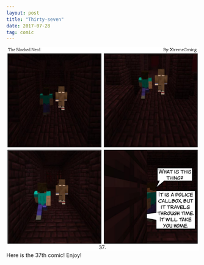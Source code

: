 ```yaml
---
layout: post
title: "Thirty-seven"
date: 2017-07-28
tag: comic
---
```

<img src="/comics/comic37.png" alt="37" class="inline" />
Here is the 37th comic! Enjoy!
